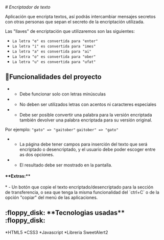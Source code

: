 <em> # Encriptador de texto  </em>

Aplicación que encripta textos, así podrás intercambiar mensajes secretos con otras personas que sepan el secreto de la encriptación utilizada.


Las "llaves" de encriptación que utilizaremos son las siguientes:

* `La letra "e" es convertida para "enter"`
* `La letra "i" es convertida para "imes"`
* `La letra "a" es convertida para "ai"`
* `La letra "o" es convertida para "ober"`
* `La letra "u" es convertida para "ufat"`

## :hammer:Funcionalidades del proyecto

* - Debe funcionar solo con letras minúsculas
* - No deben ser utilizados letras con acentos ni caracteres especiales
* - Debe ser posible convertir una palabra para la versión encriptada también devolver una palabra encriptada para su versión original. 

Por ejemplo:
`"gato" => "gaitober"`
`gaitober" => "gato"`

* - La página debe tener campos para inserción del texto que será encriptado o desencriptado, y el usuario debe poder escoger entre as dos opciones.
* - El resultado debe ser mostrado en la pantalla.

<h4>
**Extras:**
</h4>
* - Un botón que copie el texto encriptado/desencriptado para la sección de transferencia, o sea que tenga la misma funcionalidad del `ctrl+C` o de la opción "copiar" del menú de las aplicaciones.

<h2>:floppy_disk: **Tecnologias usadas** :floppy_disk:</h2>

*HTML5
*CSS3
*Javascript
*Libreria SweetAlert2

